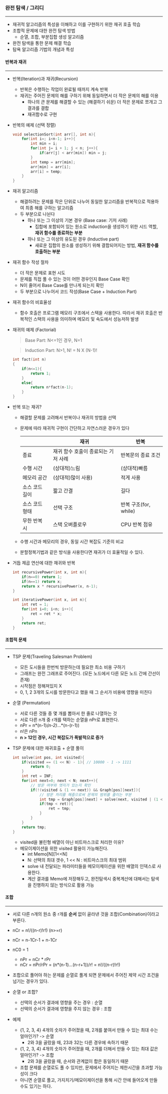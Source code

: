 ### 완전 탐색 / 그리디 
---
+ 재귀적 알고리즘의 특성을 이해하고 이를 구현하기 위한 재귀 호출 학습
+ 조합적 문제에 대한 완전 탐색 방법
  - 순열, 조합, 부분집합 생성 알고리즘
+ 완전 탐색을 통한 문제 해결 학습
+ 탐욕 알고리즘 기법의 개념과 특성

#### 반복과 재귀
---
+ 반복(Iteration)과 재귀(Recursion)
  - 반복은 수행하는 작업이 완료될 때까지 계속 반복
  - 재귀는 주어진 문제의 해를 구하기 위해 동일하면서 더 작은 문제의 해를 이용
    - 하나의 큰 문제를 해결할 수 있는 (해결하기 쉬운) 더 작은 문제로 쪼개고 그 결과를 결합
    - 재귀함수로 구현

+ 반복의 예제 (선택 정렬)
    ```c++
    void selectionSort(int arr[], int n){
        for(int i=; i<n-1; i++){
            int min = i;
            for(int j= i + 1; j < n; j++){
                if(arr[j] < arr[min]) min = j;
            }
            int temp = arr[min];
            arr[min] = arr[i];
            arr[i] = temp;
        }
    }
    ```

+ 재귀 알고리즘
  - 해결하려는 문제를 작은 단위로 나누어 동일한 알고리즘을 반복적으로 적용하여 최종 해를 구하는 알고리즘
  - 두 부분으로 나뉜다
    - 하나 또는 그 이상의 기본 경우 (Base case: 기저 사례)
        - 집합에 포함되어 있는 원소로 induction을 생성하기 위한 시드 역할, **재귀 함수를 종료하는 부분**
    - 하나 또는 그 이상의 유도된 경우 (Inductive part)
        - 새로운 집합의 원소를 생성하기 위해 결합되어지는 방법, **재귀 함수를 호출하는 부분**

+ 재귀 함수 작성 절차
    - 더 작은 문제로 표현 시도
    - 문제를 직접 풀 수 있는 것이 어떤 경우인지 Base Case 확인
    - N이 줄어서 Base Case를 만나게 되는지 확인
    - 두 부분으로 나누어서 코드 작성(Base Case + Induction Part)

+ 재귀 함수의 비효율성
    - 함수 호출은 프로그램 메모리 구조에서 스택을 사용한다. 따라서 재귀 호출은 반복적인 스택의 사용을 의미하며 메모리 및 속도에서 성능저하 발생

+ 재귀의 예제 (Factorial)
    > Base Part: N<=1인 경우, N=1

    > Induction Part: N>1, N! = N X (N-1)!
    
    ```c++
    int fact(int n)
    {
        if(n<=1){
            return 1;
        }
        else{
            return n*fact(n-1);
        }
    }
    ```

+ 반복 또는 재귀?
    - 해결할 문제를 고려해서 반복이나 재귀의 방법을 선택
    - 문제에 따라 재귀적 구현이 간단하고 자연스러운 경우가 있다

        ||재귀|반복|
        |------|---|---|
        |종료|재귀 함수 호출이 종료되는 기저 사례|반복문의 종료 조건|
        |수행 시간|(상대적)느림|(상대적)빠름|
        |메모리 공간|(상대적)많이 사용)|적게 사용|
        |소스 코드 길이|짧고 간결|길다|
        |소스 코드 형태|선택 구조|반복 구조(for, while)|
        |무한 반복 시|스택 오버플로우|CPU 반복 점유|

    - 수행 시간과 메모리의 경우, 동일 시간 복잡도 기준의 비교
    - 분할정복기법과 같은 방식을 사용한다면 재귀가 더 효율적일 수 있다.


+ 거듭 제곱 연산에 대한 재귀와 반복
    ```c++
    int recursivePower(int x, int n){
        if(n==0) return 1;
        if(n==1) return x;
        return x * recursivePower(x, n-1);
    }
    ```
    ```c++
    int iterativePower(int x, int n){
        int ret = 1;
        for(int i=0; i<n; i++){
            ret = ret * x;
        }
        return ret;
    }
    ```

#### 조합적 문제
---
+ TSP 문제(Traveling Salesman Problem)
    - 모든 도시들을 한번씩 방문하는데 필요한 최소 비용 구하기
    - 그래프는 완전 그래프로 주어진다. (모든 노드에서 다른 모든 노드 간에 간선이 존재)
    - 시작점은 정해져있지 X 
    - 0, 1, 2 3개의 도시를 방문한다고 했을 때 그 순서가 비용에 영향을 미친다

+ 순열 (Permutation)
    - 서로 다른 것들 중 몇 개를 뽑아서 한 줄로 나열하는 것
    - 서로 다른 n개 중 r개를 택하는 순열을 nPr로 표현한다.
    - nPr = n*(n-1)*(n-2)*...*(n-(r-1))
    - n!은 nPn
    - **n > 12인 경우, 시간 복잡도가 폭발적으로 증가**

+ TSP 문제에 대한 재귀호출 + 순열 풀이
    ```c++
    int solve(int pos, int visited){
        if(visited == (1 << N) - 1){ // 10000 - 1 -> 1111
            return 0;
        }
        int ret = INF;
        for(int next=0; next < N; next++){
            // 방문 여부와 엣지가 있는지 확인
            if(!(visited & (1 << next)) && Graph[pos][next]){
                // 방문 처리를 해줌으로써 문제의 범위를 줄이는 부분
                int tmp = Graph[pos][next] + solve(next, visited | (1 << next));
                if(tmp < ret)){
                    ret = tmp;
                }
            }
        }
        return tmp;
    }
    ```
    + visited을 불린형 배열이 아닌 비트마스크로 처리한 이유?
    + 메모이제이션을 위한 visited 활용이 가능해진다.
        - int Memo[N][1<<N]
        - N: 선택의 최대 갯수, 1 << N : 비트마스크의 최대 범위
        - solve 내 전달되는 파라미터들을 메모이제이션을 위한 배열의 인덱스로 사용한다.
        - 계산 결과를 Memo에 저장해두고, 완전탐색시 중복계산에 대해서는 탐색을 진행하지 않는 방식으로 활용 가능

#### 조합
---
+ 서로 다른 n개의 원소 중 r개를 **순서** 없이 골라낸 것을 조합(Combination)이라고 부른다.
+ nCr = n!/((n-r)!r!) (n>=r)
+ nCr = n-1Cr-1 + n-1Cr
+ nC0 = 1
    - nPr = nCr * rPr
    - nCr = nPr/rPr = (n*(n-1)*...*(n-r+1))/r! = n!/((n-r)!r!)

+ 조합으로 풀어야 하는 문제를 순열로 풀게 되면 문제에서 주어진 제약 시간 조건을 넘기는 경우가 있다.
+ 순열 or 조합?
    - 선택의 순서가 결과에 영향을 주는 경우 : 순열
    - 선택의 순서가 결과에 영향을 주지 않는 경우 : 조합

+ 예제
    - {1, 2, 3, 4} 4개의 숫자가 주어졌을 때, 2개를 붙여서 만들 수 있는 최대 수는 얼마인가? -> 순열
        - 2와 3을 골랐을 때, 23과 32는 다른 경우에 속하기 때문
    - {1, 2, 3, 4} 4개의 숫자가 주어졌을 때, 2개를 더해서 만들 수 있는 최대 값은 얼마인가? -> 조합
        - 2와 3을 골랐을 때, 순서와 관계없이 합은 동일하기 때문
    - 조합 문제를 순열로도 풀 수 있지만, 문제에서 주어지는 제한시간을 초과할 가능성이 크다
    - 아니면 순열로 풀고, 가지치기/메모이제이션을 통해 시간 안에 들어오게 만들 수도 있기는 하다.